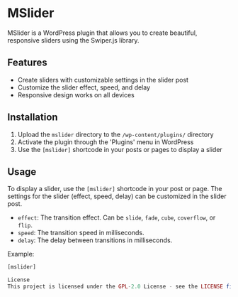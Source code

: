 # MSlider

MSlider is a WordPress plugin that allows you to create beautiful, responsive sliders using the Swiper.js library.

## Features

- Create sliders with customizable settings in the slider post
- Customize the slider effect, speed, and delay
- Responsive design works on all devices

## Installation

1. Upload the `mslider` directory to the `/wp-content/plugins/` directory
2. Activate the plugin through the 'Plugins' menu in WordPress
3. Use the `[mslider]` shortcode in your posts or pages to display a slider

## Usage

To display a slider, use the `[mslider]` shortcode in your post or page. The settings for the slider (effect, speed, delay) can be customized in the slider post.

- `effect`: The transition effect. Can be `slide`, `fade`, `cube`, `coverflow`, or `flip`.
- `speed`: The transition speed in milliseconds.
- `delay`: The delay between transitions in milliseconds.

Example:

```php
[mslider]

License
This project is licensed under the GPL-2.0 License - see the LICENSE file for details